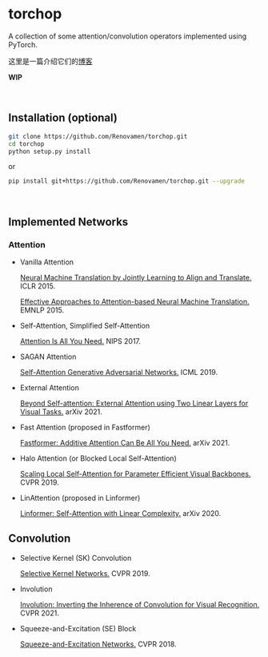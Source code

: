 # torchop

A collection of some attention/convolution operators implemented using PyTorch.

这里是一篇介绍它们的[博客](https://zxh.io/post/2021/08/31/attention-conv/)

**WIP**


&nbsp;

## Installation (optional)

```bash
git clone https://github.com/Renovamen/torchop.git
cd torchop
python setup.py install
```

or

```bash
pip install git+https://github.com/Renovamen/torchop.git --upgrade
```


&nbsp;

## Implemented Networks

### Attention

- Vanilla Attention

  [Neural Machine Translation by Jointly Learning to Align and Translate.](https://arxiv.org/abs/1409.0473) ICLR 2015.

  [Effective Approaches to Attention-based Neural Machine Translation.](https://arxiv.org/abs/1508.04025) EMNLP 2015.

- Self-Attention, Simplified Self-Attention

  [Attention Is All You Need.](https://arxiv.org/abs/1706.03762) NIPS 2017.

- SAGAN Attention

  [Self-Attention Generative Adversarial Networks.](https://arxiv.org/abs/1805.08318) ICML 2019.

- External Attention

  [Beyond Self-attention: External Attention using Two Linear Layers for Visual Tasks.](https://arxiv.org/abs/2105.02358) arXiv 2021.

- Fast Attention (proposed in Fastformer)

  [Fastformer: Additive Attention Can Be All You Need.](https://arxiv.org/abs/2108.09084) arXiv 2021.

- Halo Attention (or Blocked Local Self-Attention)

  [Scaling Local Self-Attention for Parameter Efficient Visual Backbones.](https://arxiv.org/abs/2103.12731) CVPR 2019.

- LinAttention (proposed in Linformer)

  [Linformer: Self-Attention with Linear Complexity.](https://arxiv.org/abs/2006.04768) arXiv 2020.


## Convolution

- Selective Kernel (SK) Convolution

  [Selective Kernel Networks.](https://arxiv.org/abs/1903.06586) CVPR 2019.

- Involution

  [Involution: Inverting the Inherence of Convolution for Visual Recognition.](https://arxiv.org/abs/2103.06255) CVPR 2021.

- Squeeze-and-Excitation (SE) Block

  [Squeeze-and-Excitation Networks.](https://arxiv.org/abs/1709.01507) CVPR 2018.
